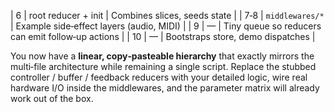 | 6           | root reducer + init        | Combines slices, seeds state                      |
| 7‑8         | `middlewares/*`            | Example side‑effect layers (audio, MIDI)          |
| 9           | —                          | Tiny queue so reducers can emit follow‑up actions |
| 10          | —                          | Bootstraps store, demo dispatches                 |

You now have a **linear, copy‑pasteable hierarchy** that exactly mirrors the multi‑file architecture while remaining a single script.
 Replace the stubbed controller / buffer / feedback reducers with your detailed logic, wire real hardware I/O inside the middlewares, and the parameter matrix will already work out of the box.